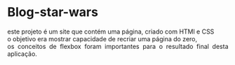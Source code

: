 # Blog-star-wars
<p align="justify">este projeto é um site que contém uma página, criado com HTMl e CSS<br> o objetivo era
mostrar capacidade de recriar uma página do zero, <br>os conceitos de flexbox foram importantes para o resultado 
final desta aplicação.
</p>

 <img src="" >
